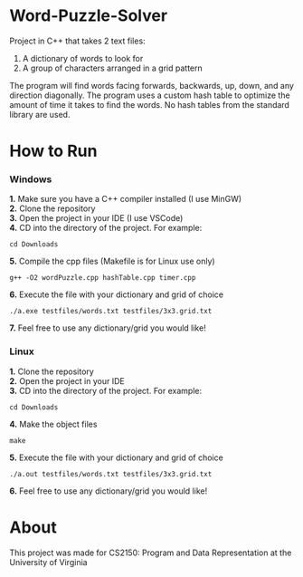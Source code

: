 # Word-Puzzle-Solver #
Project in C++ that takes 2 text files:

1. A dictionary of words to look for
2. A group of characters arranged in a grid pattern

The program will find words facing forwards, backwards, up, down, and any direction diagonally.
The program uses a custom hash table to optimize the amount of time it takes to find the words. No hash tables from the standard library are used.

# How to Run #
### Windows ###
__1.__ Make sure you have a C++ compiler installed (I use MinGW) </br>
__2.__ Clone the repository </br>
__3.__ Open the project in your IDE (I use VSCode) </br>
__4.__ CD into the directory of the project. For example:
```
cd Downloads
```
__5.__ Compile the cpp files (Makefile is for Linux use only)
```
g++ -O2 wordPuzzle.cpp hashTable.cpp timer.cpp
```
__6.__ Execute the file with your dictionary and grid of choice
```
./a.exe testfiles/words.txt testfiles/3x3.grid.txt
```
__7.__ Feel free to use any dictionary/grid you would like!

### Linux ###
__1.__ Clone the repository </br>
__2.__ Open the project in your IDE </br>
__3.__ CD into the directory of the project. For example:
```
cd Downloads
```
__4.__ Make the object files
```
make
```
__5.__ Execute the file with your dictionary and grid of choice
```
./a.out testfiles/words.txt testfiles/3x3.grid.txt
```
__6.__ Feel free to use any dictionary/grid you would like!

# About #
This project was made for CS2150: Program and Data Representation at the University of Virginia

